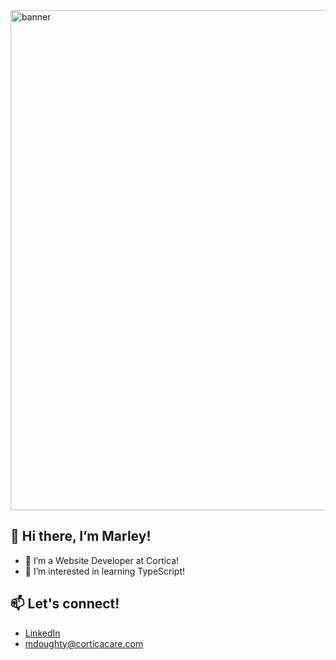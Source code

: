 <img width="800" alt="banner" src="https://images2.minutemediacdn.com/image/upload/c_fill,w_720,ar_16:9,f_auto,q_auto,g_auto/shape/cover/sport/istock-000039944040-small-ac98584642f4e4c167d378ac500b3485.jpg">

## 👋 Hi there, I’m Marley!
- 👀 I’m a Website Developer at Cortica!
- 🌱 I’m interested in learning TypeScript!

## 📫 Let's connect! 
- [LinkedIn](https://www.linkedin.com/in/marley-doughty/)
- mdoughty@corticacare.com

<!---
mardough/mardough is a ✨ special ✨ repository because its `README.md` (this file) appears on your GitHub profile.
You can click the Preview link to take a look at your changes.
--->
